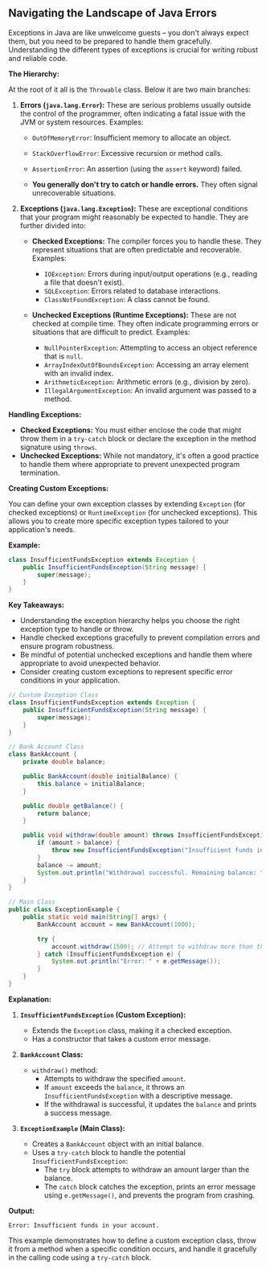 ## Navigating the Landscape of Java Errors

Exceptions in Java are like unwelcome guests – you don't always expect them, but you need to be prepared to handle them gracefully. Understanding the different types of exceptions is crucial for writing robust and reliable code.

**The Hierarchy:**

At the root of it all is the `Throwable` class. Below it are two main branches:

1. **Errors (`java.lang.Error`):**  These are serious problems usually outside the control of the programmer, often indicating a fatal issue with the JVM or system resources. Examples:
   - `OutOfMemoryError`:  Insufficient memory to allocate an object.
   - `StackOverflowError`:  Excessive recursion or method calls.
   - `AssertionError`:  An assertion (using the `assert` keyword) failed.

   - **You generally don't try to catch or handle errors.** They often signal unrecoverable situations.

2. **Exceptions (`java.lang.Exception`):**  These are exceptional conditions that your program might reasonably be expected to handle. They are further divided into:

   - **Checked Exceptions:**  The compiler forces you to handle these. They represent situations that are often predictable and recoverable. Examples:
     - `IOException`:  Errors during input/output operations (e.g., reading a file that doesn't exist).
     - `SQLException`:  Errors related to database interactions.
     - `ClassNotFoundException`:  A class cannot be found.

   - **Unchecked Exceptions (Runtime Exceptions):**  These are not checked at compile time. They often indicate programming errors or situations that are difficult to predict. Examples:
     - `NullPointerException`:  Attempting to access an object reference that is `null`.
     - `ArrayIndexOutOfBoundsException`:  Accessing an array element with an invalid index.
     - `ArithmeticException`:  Arithmetic errors (e.g., division by zero).
     - `IllegalArgumentException`:  An invalid argument was passed to a method.

**Handling Exceptions:**

* **Checked Exceptions:** You must either enclose the code that might throw them in a `try-catch` block or declare the exception in the method signature using `throws`.
* **Unchecked Exceptions:**  While not mandatory, it's often a good practice to handle them where appropriate to prevent unexpected program termination.

**Creating Custom Exceptions:**

You can define your own exception classes by extending `Exception` (for checked exceptions) or `RuntimeException` (for unchecked exceptions). This allows you to create more specific exception types tailored to your application's needs.

**Example:**

```java
class InsufficientFundsException extends Exception {
    public InsufficientFundsException(String message) {
        super(message);
    }
}
```

**Key Takeaways:**

* Understanding the exception hierarchy helps you choose the right exception type to handle or throw.
* Handle checked exceptions gracefully to prevent compilation errors and ensure program robustness.
* Be mindful of potential unchecked exceptions and handle them where appropriate to avoid unexpected behavior.
* Consider creating custom exceptions to represent specific error conditions in your application. 

```java
// Custom Exception Class
class InsufficientFundsException extends Exception {
    public InsufficientFundsException(String message) {
        super(message); 
    }
}

// Bank Account Class
class BankAccount {
    private double balance;

    public BankAccount(double initialBalance) {
        this.balance = initialBalance;
    }

    public double getBalance() {
        return balance;
    }

    public void withdraw(double amount) throws InsufficientFundsException {
        if (amount > balance) {
            throw new InsufficientFundsException("Insufficient funds in your account.");
        }
        balance -= amount;
        System.out.println("Withdrawal successful. Remaining balance: " + balance);
    }
}

// Main Class
public class ExceptionExample {
    public static void main(String[] args) {
        BankAccount account = new BankAccount(1000);

        try {
            account.withdraw(1500); // Attempt to withdraw more than the balance
        } catch (InsufficientFundsException e) {
            System.out.println("Error: " + e.getMessage());
        }
    }
}
```

**Explanation:**

1. **`InsufficientFundsException` (Custom Exception):**
   - Extends the `Exception` class, making it a checked exception.
   - Has a constructor that takes a custom error message.

2. **`BankAccount` Class:**
   - `withdraw()` method:
     - Attempts to withdraw the specified `amount`.
     - If `amount` exceeds the `balance`, it throws an `InsufficientFundsException` with a descriptive message.
     - If the withdrawal is successful, it updates the `balance` and prints a success message.

3. **`ExceptionExample` (Main Class):**
   - Creates a `BankAccount` object with an initial balance.
   - Uses a `try-catch` block to handle the potential `InsufficientFundsException`:
     - The `try` block attempts to withdraw an amount larger than the balance.
     - The `catch` block catches the exception, prints an error message using `e.getMessage()`, and prevents the program from crashing.

**Output:**

```
Error: Insufficient funds in your account.
```

This example demonstrates how to define a custom exception class, throw it from a method when a specific condition occurs, and handle it gracefully in the calling code using a `try-catch` block. 

